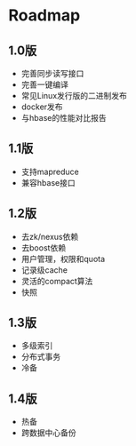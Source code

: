 # Roadmap

## 1.0版
* 完善同步读写接口
* 完善一键编译
* 常见Linux发行版的二进制发布
* docker发布
* 与hbase的性能对比报告

## 1.1版
* 支持mapreduce
* 兼容hbase接口

## 1.2版
* 去zk/nexus依赖
* 去boost依赖
* 用户管理，权限和quota
* 记录级cache
* 灵活的compact算法
* 快照

## 1.3版
* 多级索引
* 分布式事务
* 冷备

## 1.4版
* 热备
* 跨数据中心备份
